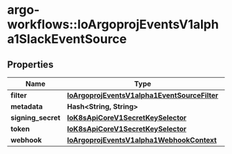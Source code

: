# argo-workflows::IoArgoprojEventsV1alpha1SlackEventSource

## Properties
Name | Type | Description | Notes
------------ | ------------- | ------------- | -------------
**filter** | [**IoArgoprojEventsV1alpha1EventSourceFilter**](IoArgoprojEventsV1alpha1EventSourceFilter.md) |  | [optional] 
**metadata** | **Hash&lt;String, String&gt;** |  | [optional] 
**signing_secret** | [**IoK8sApiCoreV1SecretKeySelector**](IoK8sApiCoreV1SecretKeySelector.md) |  | [optional] 
**token** | [**IoK8sApiCoreV1SecretKeySelector**](IoK8sApiCoreV1SecretKeySelector.md) |  | [optional] 
**webhook** | [**IoArgoprojEventsV1alpha1WebhookContext**](IoArgoprojEventsV1alpha1WebhookContext.md) |  | [optional] 


